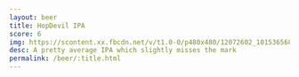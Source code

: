 ```yaml
---
layout: beer
title: HopDevil IPA
score: 6
img: https://scontent.xx.fbcdn.net/v/t1.0-0/p480x480/12072602_10153656863733745_7824943187452200119_n.jpg?oh=0bf1632f32bed25f2df2c9f26e2431f0&oe=58677594
desc: A pretty average IPA which slightly misses the mark
permalink: /beer/:title.html
---
```

